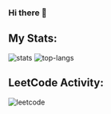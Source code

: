 ### Hi there 👋

## My Stats:

![stats](https://github-readme-stats.vercel.app/api?username=vamotest&show_icons=true&count_private=true&theme=vision-friendly-dark&hide_title=true&card_width=445)
![top-langs](https://github-readme-stats.vercel.app/api/top-langs/?username=vamotest&theme=vision-friendly-dark&layout=compact&hide_title=true&card_width=445&hide=javascript,css,html&langs_count=10)

## LeetCode Activity:
<p align="left">
  <a href="https://leetcode.com/vamotest">
    <img align="left" src="https://leetcode.card.workers.dev/?username=vamotest&style=auto&border=1&extension=activity&font=Times%20New%20Roman" alt="leetcode" />
  </a>
</p>
